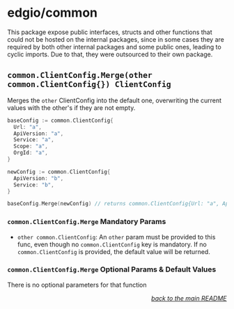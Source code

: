 # edgio/common

This package expose public interfaces, structs and other functions that could not be hosted on the internal packages, since in some cases they are required by both other internal packages and some public ones, leading to cyclic imports. Due to that, they were outsourced to their own package.

## `common.ClientConfig.Merge(other common.ClientConfig{}) ClientConfig`

Merges the `other` ClientConfig into the default one, overwriting the current values with the other's if they are not empty.

```go
baseConfig := common.ClientConfig{
  Url: "a",
  ApiVersion: "a",
  Service: "a",
  Scope: "a",
  OrgId: "a",
}

newConfig := common.ClientConfig{
  ApiVersion: "b",
  Service: "b",
}

baseConfig.Merge(newConfig) // returns common.ClientConfig{Url: "a", ApiVersion: "b", Service: "b", Scope: "a", OrgId:  "a"}
```

### `common.ClientConfig.Merge` Mandatory Params

- `other common.ClientConfig`: An `other` param must be provided to this func, even though no `common.ClientConfig` key is mandatory. If no `common.ClientConfig` is provided, the default value will be returned.

### `common.ClientConfig.Merge` Optional Params & Default Values

There is no optional parameters for that function

<p align="right"><em><a href="../#edgio-common-lib">back to the main README</a></em></p>
